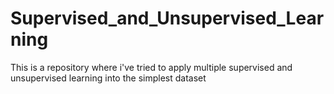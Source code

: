# Supervised_and_Unsupervised_Learning

This is a repository where i've tried to apply multiple supervised and unsupervised learning into the simplest dataset
